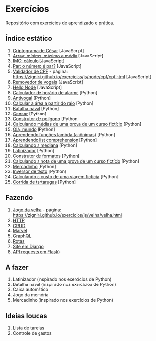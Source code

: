 # Exercícios 

Repositório com exercícios de aprendizado e prática. 

## Índice estático 

1. [Criptograma de César](js/caesarsCipher.js) [JavaScript]
1. [Array: mínimo, máximo e média](js/array.js) [JavaScript]
1. [IMC: cálculo](js/IMC.js) [JavaScript]
1. [Par: o número é par?](js/par.js) [JavaScript]
1. [Validador de CPF](js/node/cpf/cpf.html) - página: https://zignini.github.io/exercicios/js/node/cpf/cpf.html [JavaScript]
1. [Removedor de vogais](js/devoweler.js) [JavaScript]
2. [Hello Node](js/Node/hello-node/app.js) [JavaScript]
3. [Calculador de horário de alarme](python/alarm.py) [Python]
4. [Antivogal](python/anti_vowel.py) [Python]
5. [Calcular a área a partir do raio]([python/area_from_radius.py) [Python]
6. [Batalha naval](python/battleship.py) [Python]
7. [Censor](python/censor.py) [Python]
8. [Construtor de polígono](python/custom_polygon.py) [Python]
9. [Calculando médias de uma prova de um curso fictício](python/exam_statistics.py) [Python]
10. [Olá, mundo](python/helloworld.py) [Python]
11. [Aprendendo funções lambda (anônimas)](python/lambda_functions.py) [Python]
12. [Aprendendo list comprehension](python/list_comprehension.py) [Python]
13. [Calculando a mediana](python/median.py) [Python]
14. [Latinizador](python/pyg_latin.py) [Python]
15. [Construtor de formatos](python/shapes.py) [Python]
16. [Calculando a nota de uma prova de um curso fictício](python/students.py) [Python]
17. [Mercadinho](python/supermarket.py) [Python]
18. [Inversor de texto](python/text_reverse.py) [Python]
19. [Calculando o custo de uma viagem fictícia](python/trip_cost.py) [Python]
20. [Corrida de tartarugas](python/turtle_race.py) [Python]

## Fazendo 
1. [Jogo da velha](js/velha/velha.js) - página: https://zignini.github.io/exercicios/js/velha/velha.html
2. [HTTP](js/Node/HTTP/app.js)
3. [CRUD](js/Node/CRUD/CRUD.js) 
4. [Marvel](js/Node/Marvel/index.js)
5. [GraphQL](js/Node/GraphQL/src/main.js) 
6. [Rotas](js/Node/routes/src/app.js)
7. [Site em Django](python/Django/index.html)
8. [API requests em Flask](python/Flask/hello%20world%20request/hello.py))

## A fazer 
1. Latinizador (inspirado nos exercícios de Python)
1. Batalha naval (inspirado nos exercícios de Python)
1. Caixa automático
1. Jogo da memória
1. Mercadinho (inspirado nos exercícios de Python)

## Ideias loucas 
1. Lista de tarefas
2. Controle de gastos 

